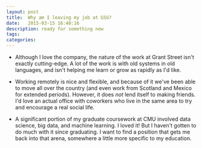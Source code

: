 ```yaml
---
layout: post
title:  Why am I leaving my job at GSG?
date:   2015-03-15 16:40:16
description: ready for something new
tags: 
categories: 
---
```



- Although I love the company, the nature of the work at Grant Street isn't exactly cutting-edge. A lot of the work is with old systems in old languages, and isn't helping me learn or grow as rapidly as I'd like.

- Working remotely is nice and flexible, and because of it we've been able to move all over the country (and even work from Scotland and Mexico for extended periods). However, it does _not_ lend itself to making friends. I'd love an actual office with coworkers who live in the same area to try and encourage a real social life.

- A significant portion of my graduate coursework at CMU involved data science, big data, and machine learning. I loved it! But I haven't gotten to do much with it since graduating. I want to find a position that gets me back into that arena, somewhere a little more specific to my education.